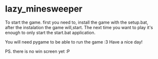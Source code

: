 # lazy_minesweeper

To start the game. first you need  to, install the game with the setup.bat, after the instalation the game will,start. The next time you want to play it's enough to only start the start.bat application.

You will need pygame to be able to run the  game :3
Have a nice day!

PS. there is no win screen yet :P
